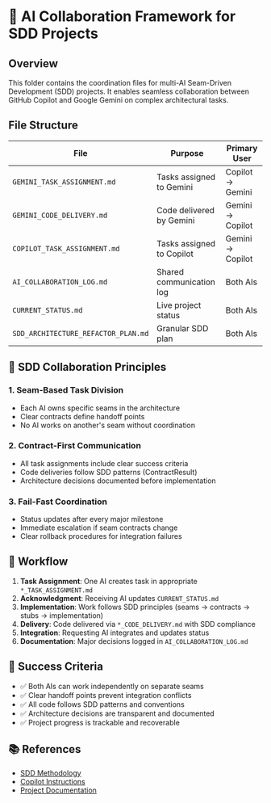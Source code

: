 # 🤝 AI Collaboration Framework for SDD Projects

## Overview

This folder contains the coordination files for multi-AI Seam-Driven Development (SDD) projects. It enables seamless collaboration between GitHub Copilot and Google Gemini on complex architectural tasks.

## File Structure

| File                                | Purpose                   | Primary User     |
| ----------------------------------- | ------------------------- | ---------------- |
| `GEMINI_TASK_ASSIGNMENT.md`         | Tasks assigned to Gemini  | Copilot → Gemini |
| `GEMINI_CODE_DELIVERY.md`           | Code delivered by Gemini  | Gemini → Copilot |
| `COPILOT_TASK_ASSIGNMENT.md`        | Tasks assigned to Copilot | Gemini → Copilot |
| `AI_COLLABORATION_LOG.md`           | Shared communication log  | Both AIs         |
| `CURRENT_STATUS.md`                 | Live project status       | Both AIs         |
| `SDD_ARCHITECTURE_REFACTOR_PLAN.md` | Granular SDD plan         | Both AIs         |

## 🔗 SDD Collaboration Principles

### 1. Seam-Based Task Division

- Each AI owns specific seams in the architecture
- Clear contracts define handoff points
- No AI works on another's seam without coordination

### 2. Contract-First Communication

- All task assignments include clear success criteria
- Code deliveries follow SDD patterns (ContractResult<T>)
- Architecture decisions documented before implementation

### 3. Fail-Fast Coordination

- Status updates after every major milestone
- Immediate escalation if seam contracts change
- Clear rollback procedures for integration failures

## 🚀 Workflow

1. **Task Assignment**: One AI creates task in appropriate `*_TASK_ASSIGNMENT.md`
2. **Acknowledgment**: Receiving AI updates `CURRENT_STATUS.md`
3. **Implementation**: Work follows SDD principles (seams → contracts → stubs → implementation)
4. **Delivery**: Code delivered via `*_CODE_DELIVERY.md` with SDD compliance
5. **Integration**: Requesting AI integrates and updates status
6. **Documentation**: Major decisions logged in `AI_COLLABORATION_LOG.md`

## 🎯 Success Criteria

- ✅ Both AIs can work independently on separate seams
- ✅ Clear handoff points prevent integration conflicts
- ✅ All code follows SDD patterns and conventions
- ✅ Architecture decisions are transparent and documented
- ✅ Project progress is trackable and recoverable

## 📚 References

- [SDD Methodology](../docs/SDD_METHODOLOGY.md)
- [Copilot Instructions](../.github/copilot-instructions.md)
- [Project Documentation](../docs/)
